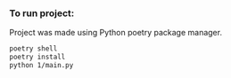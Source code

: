 ### To run project:
Project was made using Python poetry package manager.
```bash
poetry shell
poetry install
python 1/main.py
```
